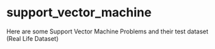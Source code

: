 # support_vector_machine
Here are some Support Vector Machine Problems and their test dataset (Real Life Dataset)

